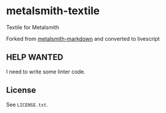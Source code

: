 # metalsmith-textile
Textile for Metalsmith

Forked from [metalsmith-markdown](https://github.com/segmentio/metalsmith-markdown) and converted to livescript

## HELP WANTED
I need to write some linter code.

## License
See `LICENSE.txt`.
